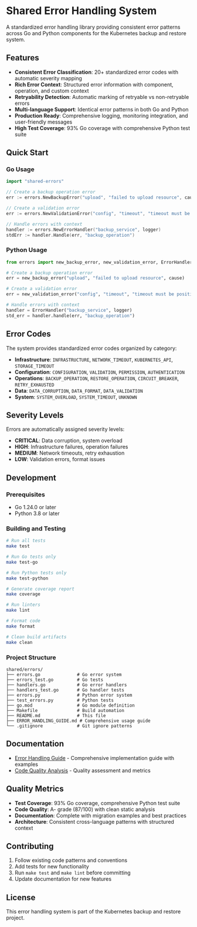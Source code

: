 # Shared Error Handling System

A standardized error handling library providing consistent error patterns across Go and Python components for the Kubernetes backup and restore system.

## Features

- **Consistent Error Classification**: 20+ standardized error codes with automatic severity mapping
- **Rich Error Context**: Structured error information with component, operation, and custom context
- **Retryability Detection**: Automatic marking of retryable vs non-retryable errors
- **Multi-language Support**: Identical error patterns in both Go and Python
- **Production Ready**: Comprehensive logging, monitoring integration, and user-friendly messages
- **High Test Coverage**: 93% Go coverage with comprehensive Python test suite

## Quick Start

### Go Usage

```go
import "shared-errors"

// Create a backup operation error
err := errors.NewBackupError("upload", "failed to upload resource", cause)

// Create a validation error
err := errors.NewValidationError("config", "timeout", "timeout must be positive")

// Handle errors with context
handler := errors.NewErrorHandler("backup_service", logger)
stdErr := handler.Handle(err, "backup_operation")
```

### Python Usage

```python
from errors import new_backup_error, new_validation_error, ErrorHandler

# Create a backup operation error
err = new_backup_error("upload", "failed to upload resource", cause)

# Create a validation error  
err = new_validation_error("config", "timeout", "timeout must be positive")

# Handle errors with context
handler = ErrorHandler("backup_service", logger)
std_err = handler.handle(err, "backup_operation")
```

## Error Codes

The system provides standardized error codes organized by category:

- **Infrastructure**: `INFRASTRUCTURE`, `NETWORK_TIMEOUT`, `KUBERNETES_API`, `STORAGE_TIMEOUT`
- **Configuration**: `CONFIGURATION`, `VALIDATION`, `PERMISSION`, `AUTHENTICATION`
- **Operations**: `BACKUP_OPERATION`, `RESTORE_OPERATION`, `CIRCUIT_BREAKER`, `RETRY_EXHAUSTED`
- **Data**: `DATA_CORRUPTION`, `DATA_FORMAT`, `DATA_VALIDATION`
- **System**: `SYSTEM_OVERLOAD`, `SYSTEM_TIMEOUT`, `UNKNOWN`

## Severity Levels

Errors are automatically assigned severity levels:

- **CRITICAL**: Data corruption, system overload
- **HIGH**: Infrastructure failures, operation failures
- **MEDIUM**: Network timeouts, retry exhaustion
- **LOW**: Validation errors, format issues

## Development

### Prerequisites

- Go 1.24.0 or later
- Python 3.8 or later

### Building and Testing

```bash
# Run all tests
make test

# Run Go tests only
make test-go

# Run Python tests only
make test-python

# Generate coverage report
make coverage

# Run linters
make lint

# Format code
make format

# Clean build artifacts
make clean
```

### Project Structure

```
shared/errors/
├── errors.go              # Go error system
├── errors_test.go         # Go tests
├── handlers.go            # Go error handlers
├── handlers_test.go       # Go handler tests
├── errors.py              # Python error system
├── test_errors.py         # Python tests
├── go.mod                 # Go module definition
├── Makefile               # Build automation
├── README.md              # This file
├── ERROR_HANDLING_GUIDE.md # Comprehensive usage guide
└── .gitignore             # Git ignore patterns
```

## Documentation

- [Error Handling Guide](ERROR_HANDLING_GUIDE.md) - Comprehensive implementation guide with examples
- [Code Quality Analysis](CODE_QUALITY_ANALYSIS_REPORT.md) - Quality assessment and metrics

## Quality Metrics

- **Test Coverage**: 93% Go coverage, comprehensive Python test suite
- **Code Quality**: A- grade (87/100) with clean static analysis
- **Documentation**: Complete with migration examples and best practices
- **Architecture**: Consistent cross-language patterns with structured context

## Contributing

1. Follow existing code patterns and conventions
2. Add tests for new functionality
3. Run `make test` and `make lint` before committing
4. Update documentation for new features

## License

This error handling system is part of the Kubernetes backup and restore project.